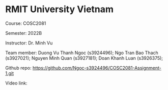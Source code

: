 # RMIT University Vietnam

Course: COSC2081

Semester: 2022B

Instructor: Dr. Minh Vu

Team member:
Duong Vu Thanh Ngoc (s3924496);
Ngo Tran Bao Thach (s3927021);
Nguyen Minh Quan (s3927181);
Doan Khanh Luan (s3926375);

Github repo: https://github.com/Ngoc-s3924496/COSC2081-Assignment-1.git

Video link: 